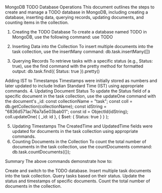 MongoDB TODO Database Operations
This document outlines the steps to create and manage a TODO database in MongoDB, including creating a database, inserting data, querying records, updating documents, and counting items in the collection.
1. Creating the TODO Database
To create a database named TODO in MongoDB, use the following command:
use TODO

2. Inserting Data into the Collection
To insert multiple documents into the task collection, use the insertMany command:
db.task.insertMany([])

3. Querying Records
To retrieve tasks with a specific status (e.g., Status: true), use the find command with the pretty method for formatted output:
db.task.find({ Status: true }).pretty()

Adding IST to Timestamps
Timestamps were initially stored as numbers and later updated to include Indian Standard Time (IST) using appropriate commands.
4. Updating Document Status
To update the Status field of a specific document in the task collection, use the updateOne command with the document's _id:
const collectionName = "task"; 
const coll = db.getCollection(collectionName);
const idString = "6836d571ac76a7a5e03bab01";
const id = ObjectId(idString);
coll.updateOne(
  { _id: id },
  { $set: { Status: true } }
);

5. Updating Timestamps
The CreatedTime and UpdatedTime fields were updated for documents in the task collection using appropriate commands.
6. Counting Documents in the Collection
To count the total number of documents in the task collection, use the countDocuments command:
db.task.countDocuments({});

Summary
The above commands demonstrate how to:

Create and switch to the TODO database.
Insert multiple task documents into the task collection.
Query tasks based on their status.
Update the status and timestamps of specific documents.
Count the total number of documents in the collection.

